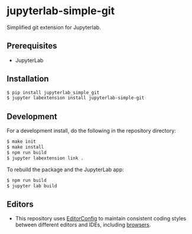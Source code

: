 # jupyterlab-simple-git

Simplified git extension for Jupyterlab.

## Prerequisites

-   JupyterLab

## Installation

```bash
$ pip install jupyterlab_simple_git
$ jupyter labextension install jupyterlab-simple-git
```

## Development

For a development install, do the following in the repository directory:

```bash
$ make init
$ make install
$ npm run build
$ jupyter labextension link .
```

To rebuild the package and the JupyterLab app:

```bash
$ npm run build
$ jupyter lab build
```

## Editors

-   This repository uses [EditorConfig][editorconfig] to maintain consistent coding styles between different editors and IDEs, including [browsers][editorconfig-chrome].

<section class="links">

[editorconfig]: http://editorconfig.org/

[editorconfig-chrome]: https://chrome.google.com/webstore/detail/github-editorconfig/bppnolhdpdfmmpeefopdbpmabdpoefjh?hl=en-US

</section>

<!-- ./links -->


